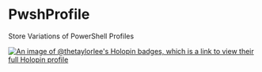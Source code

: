# PwshProfile
Store Variations of PowerShell Profiles

[![An image of @thetaylorlee's Holopin badges, which is a link to view their full Holopin profile](https://holopin.me/thetaylorlee)](https://holopin.io/@thetaylorlee)